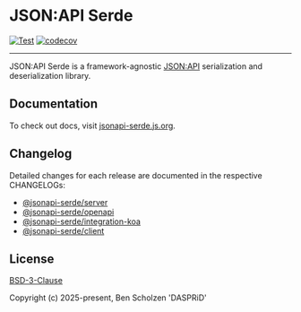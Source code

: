 # JSON:API Serde

[![Test](https://github.com/DASPRiD/jsonapi-serde-js/actions/workflows/test.yml/badge.svg)](https://github.com/DASPRiD/jsonapi-serde-js/actions/workflows/test.yml)
[![codecov](https://codecov.io/gh/DASPRiD/jsonapi-serde-js/graph/badge.svg?token=UfRUzGqiN3)](https://codecov.io/gh/DASPRiD/jsonapi-serde-js)

---

JSON:API Serde is a framework-agnostic [JSON:API](https://jsonapi.org) serialization and deserialization library.

## Documentation

To check out docs, visit [jsonapi-serde.js.org](https://jsonapi-serde.js.org).

## Changelog

Detailed changes for each release are documented in the respective CHANGELOGs:

- [@jsonapi-serde/server](https://github.com/dasprid/jsonapi-serde-js/blob/main/packages/server/CHANGELOG.md)
- [@jsonapi-serde/openapi](https://github.com/dasprid/jsonapi-serde-js/blob/main/packages/openapi/CHANGELOG.md)
- [@jsonapi-serde/integration-koa](https://github.com/dasprid/jsonapi-serde-js/blob/main/packages/integration/koa/CHANGELOG.md)
- [@jsonapi-serde/client](https://github.com/dasprid/jsonapi-serde-js/blob/main/packages/client/CHANGELOG.md)

## License

[BSD-3-Clause](https://github.com/dasprid/jsonapi-serde-js/blob/main/LICENSE)

Copyright (c) 2025-present, Ben Scholzen 'DASPRiD'

